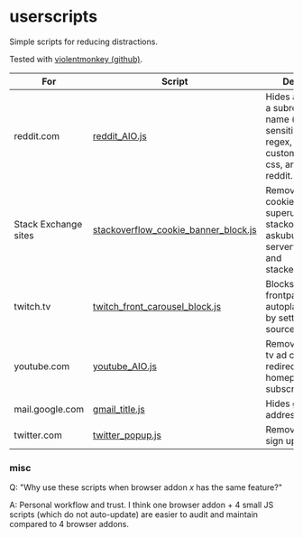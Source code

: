 # userscripts

Simple scripts for reducing distractions.

Tested with [violentmonkey (github)](https://github.com/violentmonkey/violentmonkey).

| For | Script      | Description |
| --- | ----------- | ----------- |
| reddit.com | [reddit_AIO.js](reddit_AIO.js) | Hides all posts from a subreddit by name (not case sensitive) or by regex, removes custom subreddit css, and force old reddit. |
| Stack Exchange sites | [stackoverflow_cookie_banner_block.js](stackoverflow_cookie_banner_block.js) | Removes accept cookie banner from superuser.com, stackoverflow.com, askubuntu.com, serverfault.com and stackexchange.com |
| twitch.tv | [twitch_front_carousel_block.js](twitch_front_carousel_block.js) | Blocks twitch frontpage autoplaying stream by setting its source to null. |
| youtube.com | [youtube_AIO.js](youtube_AIO.js) | Removes youtube tv ad card and auto redirect youtube homepage to subscriptions. |
| mail.google.com | [gmail_title.js](gmail_title.js) | Hides gmail address in tab title. |
| twitter.com | [twitter_popup.js](twitter_popup.js) | Removes twitter sign up popup
 
### misc
Q: "Why use these scripts when browser addon *x* has the same feature?"

A: Personal workflow and trust. I think one browser addon + 4 small JS scripts (which do not auto-update) are easier to audit and maintain compared to 4 browser addons.